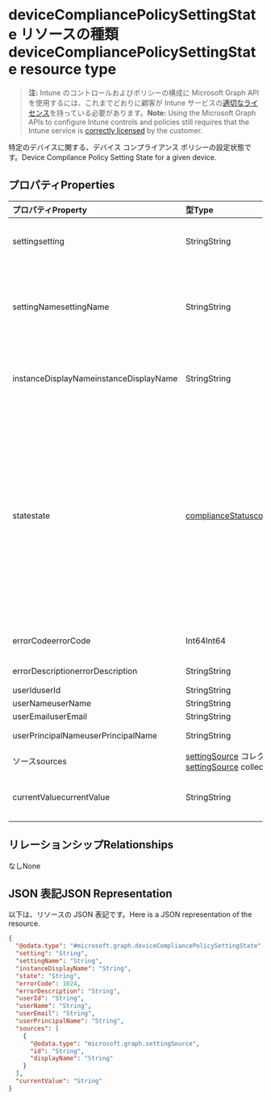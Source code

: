 # <a name="devicecompliancepolicysettingstate-resource-type"></a><span data-ttu-id="86644-101">deviceCompliancePolicySettingState リソースの種類</span><span class="sxs-lookup"><span data-stu-id="86644-101">deviceCompliancePolicySettingState resource type</span></span>

> <span data-ttu-id="86644-102">**注:** Intune のコントロールおよびポリシーの構成に Microsoft Graph API を使用するには、これまでどおりに顧客が Intune サービスの[適切なライセンス](https://go.microsoft.com/fwlink/?linkid=839381)を持っている必要があります。</span><span class="sxs-lookup"><span data-stu-id="86644-102">**Note:** Using the Microsoft Graph APIs to configure Intune controls and policies still requires that the Intune service is [correctly licensed](https://go.microsoft.com/fwlink/?linkid=839381) by the customer.</span></span>

<span data-ttu-id="86644-103">特定のデバイスに関する、デバイス コンプライアンス ポリシーの設定状態です。</span><span class="sxs-lookup"><span data-stu-id="86644-103">Device Compilance Policy Setting State for a given device.</span></span>
## <a name="properties"></a><span data-ttu-id="86644-104">プロパティ</span><span class="sxs-lookup"><span data-stu-id="86644-104">Properties</span></span>
|<span data-ttu-id="86644-105">プロパティ</span><span class="sxs-lookup"><span data-stu-id="86644-105">Property</span></span>|<span data-ttu-id="86644-106">型</span><span class="sxs-lookup"><span data-stu-id="86644-106">Type</span></span>|<span data-ttu-id="86644-107">説明</span><span class="sxs-lookup"><span data-stu-id="86644-107">Description</span></span>|
|:---|:---|:---|
|<span data-ttu-id="86644-108">setting</span><span class="sxs-lookup"><span data-stu-id="86644-108">setting</span></span>|<span data-ttu-id="86644-109">String</span><span class="sxs-lookup"><span data-stu-id="86644-109">String</span></span>|<span data-ttu-id="86644-110">レポートされている設定値です。</span><span class="sxs-lookup"><span data-stu-id="86644-110">The setting that is being reported</span></span>|
|<span data-ttu-id="86644-111">settingName</span><span class="sxs-lookup"><span data-stu-id="86644-111">settingName</span></span>|<span data-ttu-id="86644-112">String</span><span class="sxs-lookup"><span data-stu-id="86644-112">String</span></span>|<span data-ttu-id="86644-113">レポートされている、ローカライズされた設定名またはユーザー フレンドリな設定名です</span><span class="sxs-lookup"><span data-stu-id="86644-113">Localized/user friendly setting name that is being reported</span></span>|
|<span data-ttu-id="86644-114">instanceDisplayName</span><span class="sxs-lookup"><span data-stu-id="86644-114">instanceDisplayName</span></span>|<span data-ttu-id="86644-115">String</span><span class="sxs-lookup"><span data-stu-id="86644-115">String</span></span>|<span data-ttu-id="86644-116">レポートされている設定インスタンスの名前です。</span><span class="sxs-lookup"><span data-stu-id="86644-116">Name of setting instance that is being reported.</span></span>|
|<span data-ttu-id="86644-117">state</span><span class="sxs-lookup"><span data-stu-id="86644-117">state</span></span>|[<span data-ttu-id="86644-118">complianceStatus</span><span class="sxs-lookup"><span data-stu-id="86644-118">complianceStatus</span></span>](../resources/intune_shared_compliancestatus.md)|<span data-ttu-id="86644-119">設定のコンプライアンスの状態です。</span><span class="sxs-lookup"><span data-stu-id="86644-119">The compliance state of the setting.</span></span> <span data-ttu-id="86644-120">可能な値は、`unknown`、`notApplicable`、`compliant`、`remediated`、`nonCompliant`、`error`、`conflict`、`notAssigned` です。</span><span class="sxs-lookup"><span data-stu-id="86644-120">Possible values are: `unknown`, `notApplicable`, `compliant`, `remediated`, `nonCompliant`, `error`, `conflict`, `notAssigned`.</span></span>|
|<span data-ttu-id="86644-121">errorCode</span><span class="sxs-lookup"><span data-stu-id="86644-121">errorCode</span></span>|<span data-ttu-id="86644-122">Int64</span><span class="sxs-lookup"><span data-stu-id="86644-122">Int64</span></span>|<span data-ttu-id="86644-123">設定のエラー コード</span><span class="sxs-lookup"><span data-stu-id="86644-123">Error code for the setting</span></span>|
|<span data-ttu-id="86644-124">errorDescription</span><span class="sxs-lookup"><span data-stu-id="86644-124">errorDescription</span></span>|<span data-ttu-id="86644-125">String</span><span class="sxs-lookup"><span data-stu-id="86644-125">String</span></span>|<span data-ttu-id="86644-126">エラーの説明</span><span class="sxs-lookup"><span data-stu-id="86644-126">Error description</span></span>|
|<span data-ttu-id="86644-127">userId</span><span class="sxs-lookup"><span data-stu-id="86644-127">userId</span></span>|<span data-ttu-id="86644-128">String</span><span class="sxs-lookup"><span data-stu-id="86644-128">String</span></span>|<span data-ttu-id="86644-129">UserId</span><span class="sxs-lookup"><span data-stu-id="86644-129">UserId</span></span>|
|<span data-ttu-id="86644-130">userName</span><span class="sxs-lookup"><span data-stu-id="86644-130">userName</span></span>|<span data-ttu-id="86644-131">String</span><span class="sxs-lookup"><span data-stu-id="86644-131">String</span></span>|<span data-ttu-id="86644-132">UserName</span><span class="sxs-lookup"><span data-stu-id="86644-132">UserName</span></span>|
|<span data-ttu-id="86644-133">userEmail</span><span class="sxs-lookup"><span data-stu-id="86644-133">userEmail</span></span>|<span data-ttu-id="86644-134">String</span><span class="sxs-lookup"><span data-stu-id="86644-134">String</span></span>|<span data-ttu-id="86644-135">UserEmail</span><span class="sxs-lookup"><span data-stu-id="86644-135">UserEmail</span></span>|
|<span data-ttu-id="86644-136">userPrincipalName</span><span class="sxs-lookup"><span data-stu-id="86644-136">userPrincipalName</span></span>|<span data-ttu-id="86644-137">String</span><span class="sxs-lookup"><span data-stu-id="86644-137">String</span></span>|<span data-ttu-id="86644-138">UserPrincipalName。</span><span class="sxs-lookup"><span data-stu-id="86644-138">UserPrincipalName.</span></span>|
|<span data-ttu-id="86644-139">ソース</span><span class="sxs-lookup"><span data-stu-id="86644-139">sources</span></span>|<span data-ttu-id="86644-140">[settingSource](../resources/intune_deviceconfig_settingsource.md) コレクション</span><span class="sxs-lookup"><span data-stu-id="86644-140">[settingSource](../resources/intune_deviceconfig_settingsource.md) collection</span></span>|<span data-ttu-id="86644-141">投稿ポリシー</span><span class="sxs-lookup"><span data-stu-id="86644-141">Contributing policies</span></span>|
|<span data-ttu-id="86644-142">currentValue</span><span class="sxs-lookup"><span data-stu-id="86644-142">currentValue</span></span>|<span data-ttu-id="86644-143">String</span><span class="sxs-lookup"><span data-stu-id="86644-143">String</span></span>|<span data-ttu-id="86644-144">デバイスに関する設定の現在の値</span><span class="sxs-lookup"><span data-stu-id="86644-144">Current value of setting on device</span></span>|

## <a name="relationships"></a><span data-ttu-id="86644-145">リレーションシップ</span><span class="sxs-lookup"><span data-stu-id="86644-145">Relationships</span></span>
<span data-ttu-id="86644-146">なし</span><span class="sxs-lookup"><span data-stu-id="86644-146">None</span></span>
## <a name="json-representation"></a><span data-ttu-id="86644-147">JSON 表記</span><span class="sxs-lookup"><span data-stu-id="86644-147">JSON Representation</span></span>
<span data-ttu-id="86644-148">以下は、リソースの JSON 表記です。</span><span class="sxs-lookup"><span data-stu-id="86644-148">Here is a JSON representation of the resource.</span></span>
<!-- {
  "blockType": "resource",
  "@odata.type": "microsoft.graph.deviceCompliancePolicySettingState"
}
-->
``` json
{
  "@odata.type": "#microsoft.graph.deviceCompliancePolicySettingState",
  "setting": "String",
  "settingName": "String",
  "instanceDisplayName": "String",
  "state": "String",
  "errorCode": 1024,
  "errorDescription": "String",
  "userId": "String",
  "userName": "String",
  "userEmail": "String",
  "userPrincipalName": "String",
  "sources": [
    {
      "@odata.type": "microsoft.graph.settingSource",
      "id": "String",
      "displayName": "String"
    }
  ],
  "currentValue": "String"
}
```



